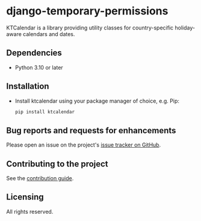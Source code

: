 # django-temporary-permissions

<!--
[![Test](https://github.com/k-tech-italy/ktcalendar/actions/workflows/test.yml/badge.svg)](https://github.com/k-tech-italy/ktcalendar/actions/workflows/test.yml)
[![Lint](https://github.com/k-tech-italy/ktcalendar/actions/workflows/lint.yml/badge.svg)](https://github.com/k-tech-italy/ktcalendar/actions/workflows/lint.yml)
[![Documentation](https://github.com/k-tech-italy/django_temporary_permissions/actions/workflows/docs.yml/badge.svg)](https://github.com/k-tech-italy/ktcalendar/actions/workflows/docs.yml)
[![codecov](https://codecov.io/github/k-tech-italy/ktcalendar/graph/badge.svg?token=BNXEW4JAYF)](https://codecov.io/github/k-tech-italy/ktcalendar)
[![security: bandit](https://img.shields.io/badge/security-bandit-yellow.svg)](https://github.com/PyCQA/bandit)
[![Pypi](https://badge.fury.io/py/ktcalendar.svg)](https://badge.fury.io/py/ktcalendar)
[![coverage](https://codecov.io/github/k-tech-italy/ktcalendar/coverage.svg?branch=develop)](https://codecov.io/github/k-tech-italy/ktcalendar?branch=develop)
-->


KTCalendar is a library providing utility classes for country-specific holiday-aware calendars and dates. 


## Dependencies

* Python 3.10 or later


## Installation

* Install ktcalendar using your package manager of choice, e.g. Pip:
  ```bash
  pip install ktcalendar
  ```

## Bug reports and requests for enhancements

Please open an issue on the project's [issue tracker on GitHub](https://github.com/k-tech-italy/django_temporary_permissions/issues).

## Contributing to the project

See the [contribution guide](CONTRIBUTING.md).

## Licensing

All rights reserved.

